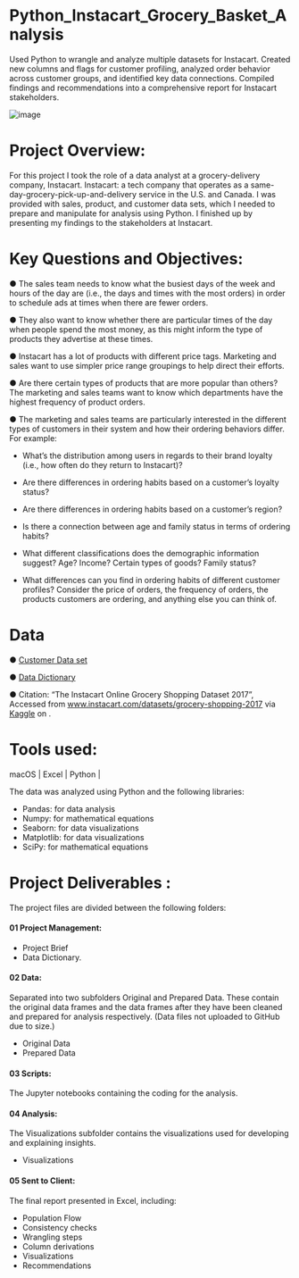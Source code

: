 # Python_Instacart_Grocery_Basket_Analysis
Used Python to wrangle and analyze multiple datasets for Instacart. Created new columns and flags for customer profiling, analyzed order behavior across customer groups, and identified key data connections. Compiled findings and recommendations into a comprehensive report for Instacart stakeholders.

![image](https://github.com/paulaavz/Python_Instacart-Grocery-Basket-Analysis/assets/140116751/68b7dd48-3597-46be-a225-56ae6867f988)

# Project Overview:
For this project I took the role of a data analyst at a grocery-delivery company, Instacart.
Instacart: a tech company that operates as a same-day-grocery-pick-up-and-delivery service in the U.S. and Canada.
I was provided with sales, product, and customer data sets, which I needed to prepare and manipulate for analysis using Python.
I finished up by presenting my findings to the stakeholders at Instacart.

# Key Questions and Objectives:

 ●	The sales team needs to know what the busiest days of the week and hours of the day are (i.e., the days and times with the most orders) in order to schedule ads at times when there are fewer orders.
 
 ●	They also want to know whether there are particular times of the day when people spend the most money, as this might inform the type of products they advertise at these times.
 
 ●	Instacart has a lot of products with different price tags. Marketing and sales want to use simpler price range groupings to help direct their efforts.

 ●	Are there certain types of products that are more popular than others? The marketing and sales teams want to know which departments have the highest frequency of product orders.

 ●	The marketing and sales teams are particularly interested in the different types of customers in their system and how their ordering behaviors differ. For example: 
   
   -	What’s the distribution among users in regards to their brand loyalty (i.e., how often do they return to Instacart)?
  
   -	Are there differences in ordering habits based on a customer’s loyalty status?
   
   -	Are there differences in ordering habits based on a customer’s region?
   
   -	Is there a connection between age and family status in terms of ordering habits?
  
   -	What different classifications does the demographic information suggest? Age? Income? Certain types of goods? Family status?
  
   -	What differences can you find in ordering habits of different customer profiles? Consider the price of orders, the frequency of orders, the products customers are ordering, and anything else you can think of.

# Data

●	[Customer Data set](https://s3.amazonaws.com/coach-courses-us/public/courses/data-immersion/A4/A4_Data_Assets/customers.zip)

●	[Data Dictionary](https://gist.github.com/jeremystan/c3b39d947d9b88b3ccff3147dbcf6c6b)

●	Citation: “The Instacart Online Grocery Shopping Dataset 2017”, Accessed from www.instacart.com/datasets/grocery-shopping-2017 via [Kaggle](https://www.kaggle.com/datasets/psparks/instacart-market-basket-analysis) on <date>.

# Tools used:

macOS | Excel | Python |

The data was analyzed using Python and the following libraries:
- Pandas: for data analysis
- Numpy: for mathematical equations
- Seaborn: for data visualizations
- Matplotlib: for data visualizations
- SciPy: for mathematical equations

# Project  Deliverables :
The project files are divided between the following folders:

#### 01 Project Management: 
- Project Brief
- Data Dictionary.

#### 02 Data: 
Separated into two subfolders Original and Prepared Data. These contain the original data frames and the data frames after they have been cleaned and prepared for analysis respectively. (Data files not uploaded to GitHub due to size.)

- Original Data
- Prepared Data

#### 03 Scripts: 
The Jupyter notebooks containing the coding for the analysis.

#### 04 Analysis: 
The Visualizations subfolder contains the visualizations used for developing and explaining insights.

- Visualizations

#### 05 Sent to Client: 
The final report presented in Excel, including: 
- Population Flow
- Consistency checks
- Wrangling steps
- Column derivations
- Visualizations
- Recommendations

